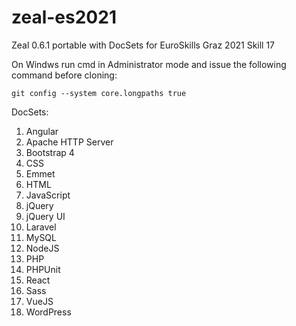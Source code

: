 # zeal-es2021
Zeal 0.6.1 portable with DocSets for EuroSkills Graz 2021 Skill 17

On Windws run cmd in Administrator mode  and issue the following command before cloning:

`git config --system core.longpaths true`

DocSets:
1. Angular
2. Apache HTTP Server 
3. Bootstrap 4
4. CSS
5. Emmet
6. HTML
7. JavaScript
8. jQuery
9. jQuery UI
10. Laravel
11. MySQL
12. NodeJS
13. PHP
14. PHPUnit
15. React 
16. Sass
17. VueJS
18. WordPress

